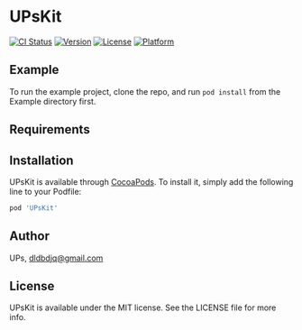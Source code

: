 # UPsKit

[![CI Status](https://img.shields.io/travis/UPs/UPsKit.svg?style=flat)](https://travis-ci.org/UPs/UPsKit)
[![Version](https://img.shields.io/cocoapods/v/UPsKit.svg?style=flat)](https://cocoapods.org/pods/UPsKit)
[![License](https://img.shields.io/cocoapods/l/UPsKit.svg?style=flat)](https://cocoapods.org/pods/UPsKit)
[![Platform](https://img.shields.io/cocoapods/p/UPsKit.svg?style=flat)](https://cocoapods.org/pods/UPsKit)

## Example

To run the example project, clone the repo, and run `pod install` from the Example directory first.

## Requirements

## Installation

UPsKit is available through [CocoaPods](https://cocoapods.org). To install
it, simply add the following line to your Podfile:

```ruby
pod 'UPsKit'
```

## Author

UPs, dldbdjq@gmail.com

## License

UPsKit is available under the MIT license. See the LICENSE file for more info.
